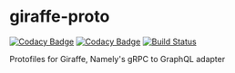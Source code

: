 # giraffe-proto
 
[![Codacy Badge](https://app.codacy.com/project/badge/Grade/65a2c3c014fd4f11a90604aba1299375)](https://app.codacy.com/gh/namely/giraffe-proto/dashboard)
[![Codacy Badge](https://app.codacy.com/project/badge/Coverage/65a2c3c014fd4f11a90604aba1299375)](https://app.codacy.com/gh/namely/giraffe-proto/dashboard)
[![Build Status](https://travis-ci.org/namely/giraffe-proto.svg?branch=master)](https://travis-ci.org/namely/giraffe-proto)

Protofiles for Giraffe, Namely's gRPC to GraphQL adapter
